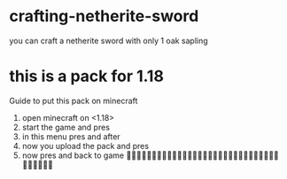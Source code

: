 # crafting-netherite-sword
you can craft a netherite sword with only 1 oak sapling
# this is a pack for 1.18
Guide to put this pack on minecraft
1. open minecraft on <1.18>
2. start the game and pres <esc>
3. in this menu pres <options> and after <pres resource packs>
4. now you upload the pack and pres <done>
5. now pres <done> and back to game 
👍🏻👍🏻👍🏻👍🏻👍🏻👍🏻👍🏻👍🏻👍🏻👍🏻👍🏻👍🏻👍🏻👍🏻👍🏻👍🏻👍🏻👍🏻
